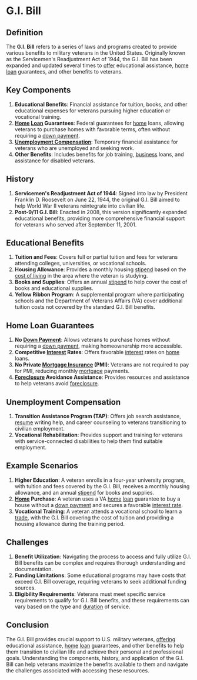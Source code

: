 # G.I. Bill

## Definition
The **G.I. Bill** refers to a series of laws and programs created to provide various benefits to military veterans in the United States. Originally known as the Servicemen's Readjustment Act of 1944, the G.I. Bill has been expanded and updated several times to [offer](../o/offer.md) educational assistance, [home](../h/home.md) [loan](../l/loan.md) guarantees, and other benefits to veterans.

## Key Components
1. **Educational Benefits**: Financial assistance for tuition, books, and other educational expenses for veterans pursuing higher education or vocational training.
2. **[Home](../h/home.md) [Loan](../l/loan.md) Guarantees**: Federal guarantees for [home](../h/home.md) loans, allowing veterans to purchase homes with favorable terms, often without requiring a [down payment](../d/down_payment.md).
3. **[Unemployment Compensation](../u/unemployment_compensation.md)**: Temporary financial assistance for veterans who are unemployed and seeking work.
4. **Other Benefits**: Includes benefits for job training, [business](../b/business.md) loans, and assistance for disabled veterans.

## History
1. **Servicemen's Readjustment Act of 1944**: Signed into law by President Franklin D. Roosevelt on June 22, 1944, the original G.I. Bill aimed to help World War II veterans reintegrate into civilian life.
2. **Post-9/11 G.I. Bill**: Enacted in 2008, this version significantly expanded educational benefits, providing more comprehensive financial support for veterans who served after September 11, 2001.

## Educational Benefits
1. **Tuition and Fees**: Covers full or partial tuition and fees for veterans attending colleges, universities, or vocational schools.
2. **Housing Allowance**: Provides a monthly housing [stipend](../s/stipend.md) based on the [cost of living](../c/cost_of_living.md) in the area where the veteran is studying.
3. **Books and Supplies**: Offers an annual [stipend](../s/stipend.md) to help cover the cost of books and educational supplies.
4. **Yellow Ribbon Program**: A supplemental program where participating schools and the Department of Veterans Affairs (VA) cover additional tuition costs not covered by the standard G.I. Bill benefits.

## Home Loan Guarantees
1. **No [Down Payment](../d/down_payment.md)**: Allows veterans to purchase homes without requiring a [down payment](../d/down_payment.md), making homeownership more accessible.
2. **Competitive [Interest](../i/interest.md) Rates**: Offers favorable [interest](../i/interest.md) rates on [home](../h/home.md) loans.
3. **No Private [Mortgage Insurance](../m/mortgage_insurance.md) (PMI)**: Veterans are not required to pay for PMI, reducing monthly [mortgage](../m/mortgage.md) payments.
4. **[Foreclosure](../f/foreclosure.md) Avoidance Assistance**: Provides resources and assistance to help veterans avoid [foreclosure](../f/foreclosure.md).

## Unemployment Compensation
1. **Transition Assistance Program (TAP)**: Offers job search assistance, [resume](../r/resume.md) writing help, and career counseling to veterans transitioning to civilian employment.
2. **Vocational Rehabilitation**: Provides support and training for veterans with service-connected disabilities to help them find suitable employment.

## Example Scenarios
1. **Higher Education**: A veteran enrolls in a four-year university program, with tuition and fees covered by the G.I. Bill, receives a monthly housing allowance, and an annual [stipend](../s/stipend.md) for books and supplies.
2. **[Home](../h/home.md) Purchase**: A veteran uses a VA [home](../h/home.md) [loan](../l/loan.md) guarantee to buy a house without a [down payment](../d/down_payment.md) and secures a favorable [interest rate](../i/interest_rate.md).
3. **Vocational Training**: A veteran attends a vocational school to learn a [trade](../t/trade.md), with the G.I. Bill covering the cost of tuition and providing a housing allowance during the training period.

## Challenges
1. **Benefit Utilization**: Navigating the process to access and fully utilize G.I. Bill benefits can be complex and requires thorough understanding and documentation.
2. **Funding Limitations**: Some educational programs may have costs that exceed G.I. Bill coverage, requiring veterans to seek additional funding sources.
3. **Eligibility Requirements**: Veterans must meet specific service requirements to qualify for G.I. Bill benefits, and these requirements can vary based on the type and [duration](../d/duration.md) of service.

## Conclusion
The G.I. Bill provides crucial support to U.S. military veterans, [offering](../o/offering.md) educational assistance, [home](../h/home.md) [loan](../l/loan.md) guarantees, and other benefits to help them transition to civilian life and achieve their personal and professional goals. Understanding the components, history, and application of the G.I. Bill can help veterans maximize the benefits available to them and navigate the challenges associated with accessing these resources.

